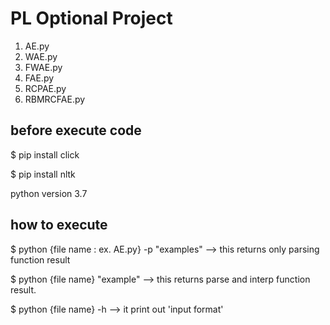 # PL Optional Project

1. AE.py
2. WAE.py
3. FWAE.py
4. FAE.py
5. RCPAE.py
6. RBMRCFAE.py

before execute code
--
  $ pip install click
  
  $ pip install nltk
  
  python version 3.7
  

how to execute
--
  $ python {file name : ex. AE.py} -p "examples"
  --> this returns only parsing function result
  
  $ python {file name} "example"
  --> this returns parse and interp function result.
  
  $ python {file name} -h
  --> it print out 'input format'
  
